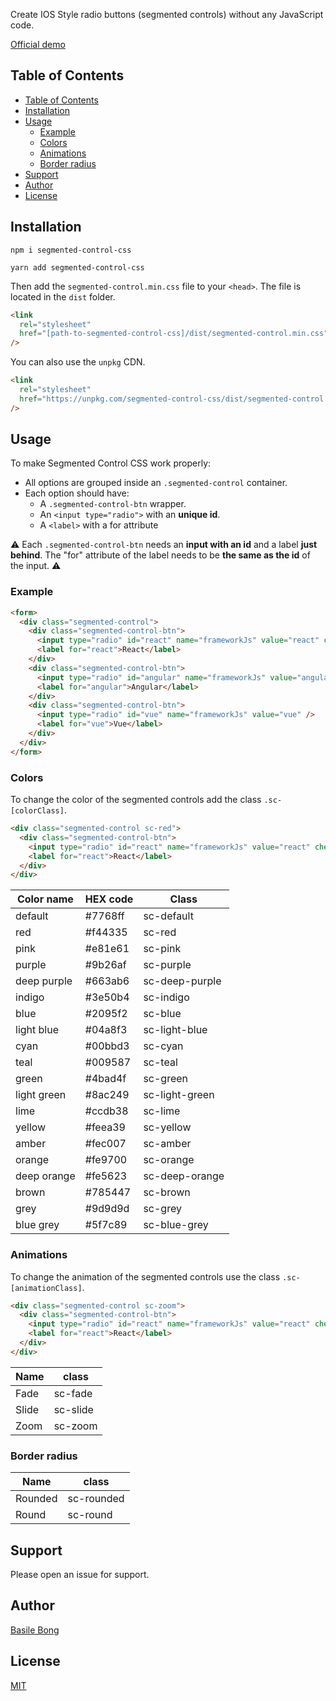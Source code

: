 Create IOS Style radio buttons (segmented controls) without any JavaScript code.

[Official demo](https://codepen.io/basilebong/pen/WBrOjY)

## Table of Contents

- [Table of Contents](#table-of-contents)
- [Installation](#installation)
- [Usage](#usage)
  - [Example](#example)
  - [Colors](#colors)
  - [Animations](#animations)
  - [Border radius](#border-radius)
- [Support](#support)
- [Author](#author)
- [License](#license)

## Installation

```shell
npm i segmented-control-css
```

```shell
yarn add segmented-control-css
```

Then add the `segmented-control.min.css` file to your `<head>`. The file is located in the `dist` folder.

```html
<link
  rel="stylesheet"
  href="[path-to-segmented-control-css]/dist/segmented-control.min.css"
/>
```

You can also use the `unpkg` CDN.

```html
<link
  rel="stylesheet"
  href="https://unpkg.com/segmented-control-css/dist/segmented-control.min.css"
/>
```

## Usage

To make Segmented Control CSS work properly:

- All options are grouped inside an `.segmented-control` container.
- Each option should have:
  - A `.segmented-control-btn` wrapper.
  - An `<input type="radio">` with an **unique id**.
  - A `<label>` with a for attribute

⚠️ Each `.segmented-control-btn` needs an **input with an id** and a label **just behind**. The "for" attribute of the label needs to be **the same as the id** of the input. ⚠️

### Example

```html
<form>
  <div class="segmented-control">
    <div class="segmented-control-btn">
      <input type="radio" id="react" name="frameworkJs" value="react" checked />
      <label for="react">React</label>
    </div>
    <div class="segmented-control-btn">
      <input type="radio" id="angular" name="frameworkJs" value="angular" />
      <label for="angular">Angular</label>
    </div>
    <div class="segmented-control-btn">
      <input type="radio" id="vue" name="frameworkJs" value="vue" />
      <label for="vue">Vue</label>
    </div>
  </div>
</form>
```

### Colors

To change the color of the segmented controls add the class `.sc-[colorClass]`.

```html
<div class="segmented-control sc-red">
  <div class="segmented-control-btn">
    <input type="radio" id="react" name="frameworkJs" value="react" checked />
    <label for="react">React</label>
  </div>
</div>
```

|Color name | HEX code | Class |
|-----------|----------| ----- |
| default | #7768ff | sc-default |
| red | #f44335 | sc-red |
| pink | #e81e61 | sc-pink |
| purple | #9b26af | sc-purple |
| deep purple | #663ab6 | sc-deep-purple |
| indigo | #3e50b4 | sc-indigo |
| blue | #2095f2 | sc-blue |
| light blue | #04a8f3 | sc-light-blue |
| cyan | #00bbd3 | sc-cyan |
| teal | #009587 | sc-teal |
| green | #4bad4f | sc-green |
| light green | #8ac249 | sc-light-green |
| lime | #ccdb38 | sc-lime |
| yellow | #feea39 | sc-yellow |
| amber | #fec007 | sc-amber |
| orange | #fe9700 | sc-orange |
| deep orange | #fe5623 | sc-deep-orange |
| brown | #785447 | sc-brown |
| grey | #9d9d9d |  sc-grey |
| blue grey | #5f7c89 | sc-blue-grey |


### Animations

To change the animation of the segmented controls use the class `.sc-[animationClass]`. 

```html
<div class="segmented-control sc-zoom">
  <div class="segmented-control-btn">
    <input type="radio" id="react" name="frameworkJs" value="react" checked />
    <label for="react">React</label>
  </div>
</div>
```

| Name | class |
| ---- | ----------- |
| Fade | sc-fade |
| Slide | sc-slide |
| Zoom | sc-zoom |


### Border radius

| Name | class |
| ---- | ----- |
| Rounded | sc-rounded |
| Round | sc-round |

## Support

Please open an issue for support.

## Author

[Basile Bong](https://basilebong.com)

## License

[MIT](https://en.wikipedia.org/wiki/MIT_License)
